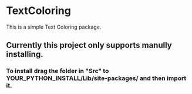 # TextColoring

This is a simple Text Coloring package.
## Currently this project only supports manully installing.
### To install drag the folder in "Src" to YOUR_PYTHON_INSTALL/Lib/site-packages/ and then import it. 
